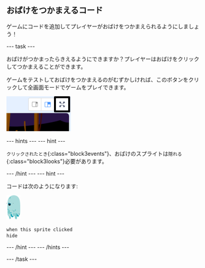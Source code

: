 ## おばけをつかまえるコード

ゲームにコードを追加してプレイヤーがおばけをつかまえられるようにしましょう！

\--- task \---

おばけがつかまったらきえるようにできますか？プレイヤーはおばけをクリックしてつかまえることができます。

ゲームをテストしておばけをつかまえるのがむずかしければ、このボタンをクリックして全画面モードでゲームをプレイできます。

![スクリーンショット](images/ghost-fullscreen-annotated.png)

\--- hints \--- \--- hint \---

`クリックされたとき`{:class="block3events"}、おばけのスプライトは`隠れる`{:class="block3looks"}必要があります。

\--- /hint \--- \--- hint \---

コードは次のようになります:

![おばけのスプライト](images/ghost-sprite.png)

```blocks3
when this sprite clicked
hide
```

\--- /hint \--- \--- /hints \---

\--- /task \---